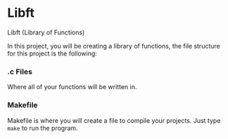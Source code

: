 # Libft

Libft (Library of Functions)

In this project, you will be creating a library of functions, the file structure for this project is the following:

### .c Files 
Where all of your functions will be written in. 

### Makefile 
Makefile is where you will create a file to compile your projects. Just type `make` to run the program. 
